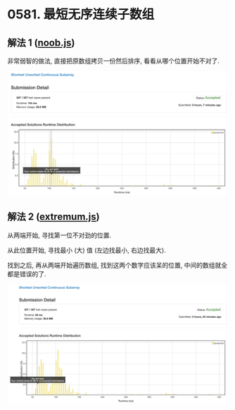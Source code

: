 # 0581. 最短无序连续子数组

## 解法 1 ([noob.js](./noob.js))

非常弱智的做法, 直接把原数组拷贝一份然后排序, 看看从哪个位置开始不对了.

![成绩](./assets/noob.png)

## 解法 2 ([extremum.js](./extremum.js))

从两端开始, 寻找第一位不对劲的位置.

从此位置开始, 寻找最小 (大) 值 (左边找最小, 右边找最大).

找到之后, 再从两端开始遍历数组, 找到这两个数字应该呆的位置, 中间的数组就全都是错误的了.

![成绩](./assets/extremum.png)
